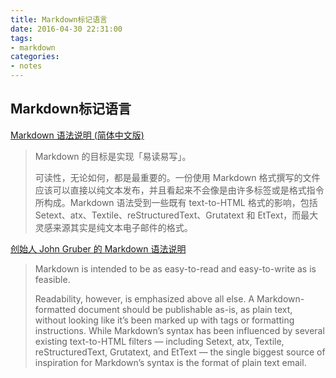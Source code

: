 ```yaml
---
title: Markdown标记语言
date: 2016-04-30 22:31:00
tags:
- markdown
categories:
- notes
---
```


## Markdown标记语言
[Markdown 语法说明 (简体中文版)](http://wowubuntu.com/markdown)
> Markdown 的目标是实现「易读易写」。
>
> 可读性，无论如何，都是最重要的。一份使用 Markdown 格式撰写的文件应该可以直接以纯文本发布，并且看起来不会像是由许多标签或是格式指令所构成。Markdown 语法受到一些既有 text-to-HTML 格式的影响，包括 Setext、atx、Textile、reStructuredText、Grutatext 和 EtText，而最大灵感来源其实是纯文本电子邮件的格式。

[创始人 John Gruber 的 Markdown 语法说明](http://daringfireball.net/projects/markdown/syntax)
> Markdown is intended to be as easy-to-read and easy-to-write as is feasible.
>
> Readability, however, is emphasized above all else. A Markdown-formatted document should be publishable as-is, as plain text, without looking like it’s been marked up with tags or formatting instructions. While Markdown’s syntax has been influenced by several existing text-to-HTML filters — including Setext, atx, Textile, reStructuredText, Grutatext, and EtText — the single biggest source of inspiration for Markdown’s syntax is the format of plain text email.
